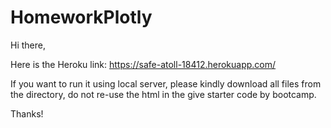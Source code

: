 # HomeworkPlotly

Hi there,

Here is the Heroku link: https://safe-atoll-18412.herokuapp.com/


If you want to run it using local server, please kindly download all files from the directory, do not re-use the html in the give starter code by bootcamp. 

Thanks!
